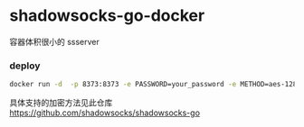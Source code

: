 # shadowsocks-go-docker
容器体积很小的 ssserver

### deploy
```bash
docker run -d  -p 8373:8373 -e PASSWORD=your_password -e METHOD=aes-128-cfb --restart always  cloverzrg/shadowsocks-go
```

具体支持的加密方法见此仓库 https://github.com/shadowsocks/shadowsocks-go
